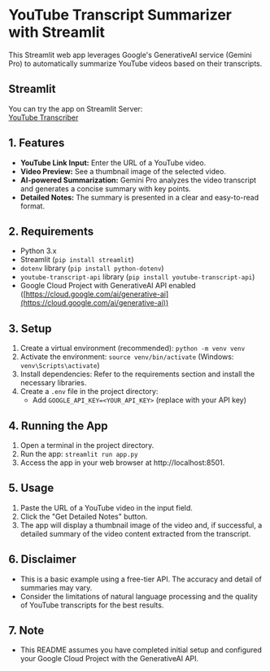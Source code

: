 # YouTube Transcript Summarizer with Streamlit

This Streamlit web app leverages Google's GenerativeAI service (Gemini Pro) to automatically summarize YouTube videos based on their transcripts.

## Streamlit  

You can try the app on Streamlit Server:  
[YouTube Transcriber](https://youtube-transcriber-mk.streamlit.app)

## 1. Features

- **YouTube Link Input:** Enter the URL of a YouTube video.
- **Video Preview:** See a thumbnail image of the selected video.
- **AI-powered Summarization:** Gemini Pro analyzes the video transcript and generates a concise summary with key points.
- **Detailed Notes:** The summary is presented in a clear and easy-to-read format.

## 2. Requirements

- Python 3.x
- Streamlit (`pip install streamlit`)
- `dotenv` library (`pip install python-dotenv`)
- `youtube-transcript-api` library (`pip install youtube-transcript-api`)
- Google Cloud Project with GenerativeAI API enabled ([https://cloud.google.com/ai/generative-ai](https://cloud.google.com/ai/generative-ai))

## 3. Setup

1. Create a virtual environment (recommended): `python -m venv venv`
2. Activate the environment: `source venv/bin/activate` (Windows: `venv\Scripts\activate`)
3. Install dependencies: Refer to the requirements section and install the necessary libraries.
4. Create a `.env` file in the project directory:
   - Add `GOOGLE_API_KEY=<YOUR_API_KEY>` (replace with your API key)

## 4. Running the App

1. Open a terminal in the project directory.
2. Run the app: `streamlit run app.py`
3. Access the app in your web browser at http://localhost:8501.

## 5. Usage

1. Paste the URL of a YouTube video in the input field.
2. Click the "Get Detailed Notes" button.
3. The app will display a thumbnail image of the video and, if successful, a detailed summary of the video content extracted from the transcript.

## 6. Disclaimer

- This is a basic example using a free-tier API. The accuracy and detail of summaries may vary.
- Consider the limitations of natural language processing and the quality of YouTube transcripts for the best results.

## 7. Note

- This README assumes you have completed initial setup and configured your Google Cloud Project with the GenerativeAI API.